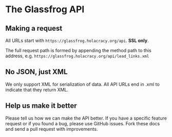 The Glassfrog API
====================


Making a request
----------------

All URLs start with `https://glassfrog.holacracy.org/api`. **SSL only**.

The full request path is formed by appending the method path to this address, e.g. `https://glassfrog.holacracy.org/api/lead_links.xml`


No JSON, just XML
-----------------

We only support XML for serialization of data.  All API URLs end in .xml to indicate that they return XML.


Help us make it better
----------------------

Please tell us how we can make the API better. If you have a specific feature request or if you found a bug, please use GitHub issues. Fork these docs and send a pull request with improvements.